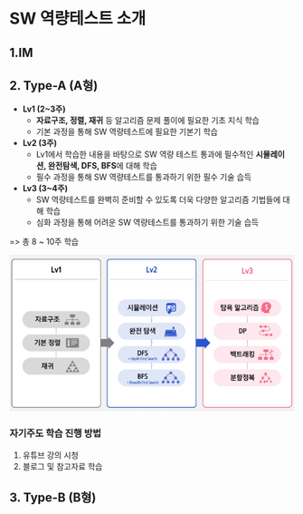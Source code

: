 # SW 역량테스트 소개

## 1.IM


## 2. Type-A (A형)
- **Lv1 (2~3주)**
  - **자료구조, 정렬, 재귀** 등 알고리즘 문제 풀이에 필요한 기초 지식 학습
  - 기본 과정을 통해 SW 역량테스트에 필요한 기본기 학습
- **Lv2 (3주)**
  - Lv1에서 학습한 내용을 바탕으로 SW 역량 테스트 통과에 필수적인 **시뮬레이션, 완전탐색, DFS, BFS**에 대해 학습
  - 필수 과정을 통해 SW 역량테스트를 통과하기 위한 필수 기술 습득
- **Lv3 (3~4주)**
  - SW 역량테스트를 완벽히 준비할 수 있도록 더욱 다양한 알고리즘 기법들에 대해 학습
  - 심화 과정을 통해 어려운 SW 역량테스트를 통과하기 위한 기술 습득
    
=> 총 8 ~ 10주 학습

![img.png](img.png)

### 자기주도 학습 진행 방법
1. 유튜브 강의 시청
2. 블로그 및 참고자료 학습

## 3. Type-B (B형)
